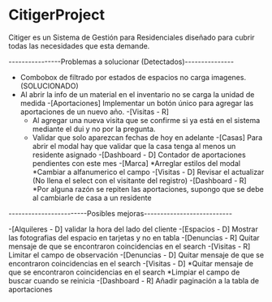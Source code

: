 # CitigerProject
Citiger es un Sistema de Gestión para Residenciales diseñado para cubrir todas las necesidades que esta demande.

----------------Problemas a solucionar (Detectados)---------------

- Combobox de filtrado por estados de espacios no carga imagenes. (SOLUCIONADO)
- Al abrir la info de un material en el inventario no se carga la unidad de medida
-[Aportaciones] Implementar un botón único para agregar las aportaciones de un nuevo año.
-[Visitas - R] 
    * Al agregar una nueva visita que se confirme si ya está en el sistema mediante el dui y no por la pregunta.
    * Validar que solo aparezcan fechas de hoy en adelante 
-[Casas] Para abrir el modal hay que validar que la casa tenga al menos un residente asignado
-[Dashboard - D] Contador de aportaciones pendientes con este mes
-[Marca] 
    *Arreglar estilos del modal
    *Cambiar a alfanumerico el campo
-[Visitas - D] Revisar el actualizar (No llena el select con el visitante del registro)
-[Dashboard - R] 
    *Por alguna razón se repiten las aportaciones, supongo que se debe al cambiarle de casa a un residente


------------------------Posibles mejoras---------------------------

-[Alquileres - D] validar la hora del lado del cliente
-[Espacios - D] Mostrar las fotografias del espacio en tarjetas y no en tabla
-[Denuncias - R] Quitar mensaje de que se encontraron coincidencias en el search
-[Visitas - R] Limitar el campo de observación
-[Denuncias - D] Quitar mensaje de que se encontraron coincidencias en el search
-[Visitas - D] 
    *Quitar mensaje de que se encontraron coincidencias en el search
    *Limpiar el campo de buscar cuando se reinicia
-[Dashboard - R] Añadir paginación a la tabla de aportaciones


